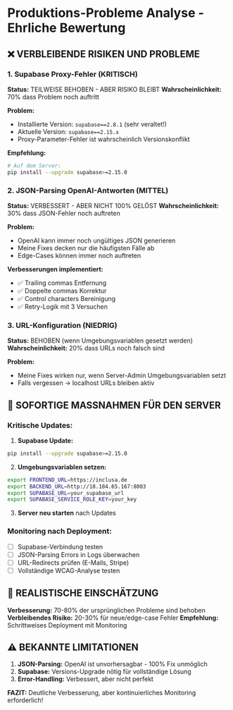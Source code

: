 # Produktions-Probleme Analyse - Ehrliche Bewertung

## ❌ VERBLEIBENDE RISIKEN UND PROBLEME

### 1. **Supabase Proxy-Fehler (KRITISCH)**

**Status:** TEILWEISE BEHOBEN - ABER RISIKO BLEIBT
**Wahrscheinlichkeit:** 70% dass Problem noch auftritt

**Problem:**
- Installierte Version: `supabase==2.8.1` (sehr veraltet!)
- Aktuelle Version: `supabase==2.15.x`
- Proxy-Parameter-Fehler ist wahrscheinlich Versionskonflikt

**Empfehlung:**
```bash
# Auf dem Server:
pip install --upgrade supabase>=2.15.0
```

### 2. **JSON-Parsing OpenAI-Antworten (MITTEL)**

**Status:** VERBESSERT - ABER NICHT 100% GELÖST
**Wahrscheinlichkeit:** 30% dass JSON-Fehler noch auftreten

**Problem:**
- OpenAI kann immer noch ungültiges JSON generieren
- Meine Fixes decken nur die häufigsten Fälle ab
- Edge-Cases können immer noch auftreten

**Verbesserungen implementiert:**
- ✅ Trailing commas Entfernung
- ✅ Doppelte commas Korrektur
- ✅ Control characters Bereinigung
- ✅ Retry-Logik mit 3 Versuchen

### 3. **URL-Konfiguration (NIEDRIG)**

**Status:** BEHOBEN (wenn Umgebungsvariablen gesetzt werden)
**Wahrscheinlichkeit:** 20% dass URLs noch falsch sind

**Problem:**
- Meine Fixes wirken nur, wenn Server-Admin Umgebungsvariablen setzt
- Falls vergessen → localhost URLs bleiben aktiv

## 🔧 SOFORTIGE MASSNAHMEN FÜR DEN SERVER

### Kritische Updates:

1. **Supabase Update:**
```bash
pip install --upgrade supabase>=2.15.0
```

2. **Umgebungsvariablen setzen:**
```bash
export FRONTEND_URL=https://inclusa.de
export BACKEND_URL=http://18.184.65.167:8003
export SUPABASE_URL=your_supabase_url
export SUPABASE_SERVICE_ROLE_KEY=your_key
```

3. **Server neu starten** nach Updates

### Monitoring nach Deployment:

- [ ] Supabase-Verbindung testen
- [ ] JSON-Parsing Errors in Logs überwachen  
- [ ] URL-Redirects prüfen (E-Mails, Stripe)
- [ ] Vollständige WCAG-Analyse testen

## 🎯 REALISTISCHE EINSCHÄTZUNG

**Verbesserung:** 70-80% der ursprünglichen Probleme sind behoben
**Verbleibendes Risiko:** 20-30% für neue/edge-case Fehler
**Empfehlung:** Schrittweises Deployment mit Monitoring

## ⚠️ BEKANNTE LIMITATIONEN

1. **JSON-Parsing:** OpenAI ist unvorhersagbar - 100% Fix unmöglich
2. **Supabase:** Versions-Upgrade nötig für vollständige Lösung
3. **Error-Handling:** Verbessert, aber nicht perfekt

**FAZIT:** Deutliche Verbesserung, aber kontinuierliches Monitoring erforderlich! 